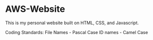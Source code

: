 # AWS-Website

This is my personal website built on HTML, CSS, and Javascript.

Coding Standards:
File Names - Pascal Case
ID names - Camel Case
